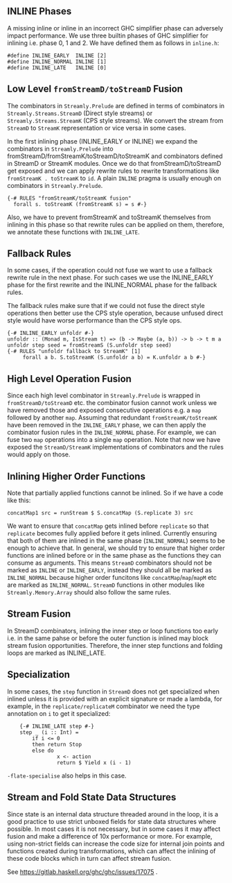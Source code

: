 ## INLINE Phases

A missing inline or inline in an incorrect GHC simplifier phase can adversely
impact performance.  We use three builtin phases of GHC simplifier for inlining
i.e. phase 0, 1 and 2. We have defined them as follows in `inline.h`:

```
#define INLINE_EARLY  INLINE [2]
#define INLINE_NORMAL INLINE [1]
#define INLINE_LATE   INLINE [0]
```

## Low Level `fromStreamD/toStreamD` Fusion

The combinators in `Streamly.Prelude` are defined in terms of combinators in
`Streamly.Streams.StreamD` (Direct style streams) or `Streamly.Streams.StreamK`
(CPS style streams). We convert the stream from `StreamD` to `StreamK`
representation or vice versa in some cases. 

In the first inlining phase (INLINE_EARLY or INLINE) we expand
the combinators in `Streamly.Prelude` into
fromStreamD/fromStreamK/toStreamD/toStreamK and combinators defined in StreamD
or StreamK modules. Once we do that fromStreamD/toStreamD get exposed and we
can apply rewrite rules to rewrite transformations like `fromStreamK .
toStreamK` to `id`. A plain `INLINE` pragma is usually enough on combinators in
`Streamly.Prelude`.

```
{-# RULES "fromStreamK/toStreamK fusion"
  forall s. toStreamK (fromStreamK s) = s #-}
```

Also, we have to prevent fromStreamK and toStreamK themselves from inlining in
this phase so that rewrite rules can be applied on them, therefore, we annotate
these functions with `INLINE_LATE`.

## Fallback Rules

In some cases, if the operation could not fuse we want to use a fallback
rewrite rule in the next phase. For such cases we use the INLINE_EARLY phase
for the first rewrite and the INLINE_NORMAL phase for the fallback rules.

The fallback rules make sure that if we could not fuse the direct style
operations then better use the CPS style operation, because unfused direct
style would have worse performance than the CPS style ops.

```
{-# INLINE_EARLY unfoldr #-}
unfoldr :: (Monad m, IsStream t) => (b -> Maybe (a, b)) -> b -> t m a
unfoldr step seed = fromStreamS (S.unfoldr step seed)
{-# RULES "unfoldr fallback to StreamK" [1]
     forall a b. S.toStreamK (S.unfoldr a b) = K.unfoldr a b #-}
```

## High Level Operation Fusion

Since each high level combinator in `Streamly.Prelude` is wrapped in
`fromStreamD/toStreamD` etc. the combinator fusion cannot work unless we have
removed those and exposed consecutive operations e.g. a `map` followed by
another `map`.  Assuming that redundant `fromStreamK/toStreamK` have been
removed in the `INLINE_EARLY` phase, we can then apply the combinator fusion
rules in the `INLINE_NORMAL` phase.  For example, we can fuse two `map`
operations into a single `map` operation.  Note that now we have exposed the
`StreamD/StreamK` implementations of combinators and the rules would apply on
those.

## Inlining Higher Order Functions

Note that partially applied functions cannot be inlined. So if we have a code
like this:

```
concatMap1 src = runStream $ S.concatMap (S.replicate 3) src
```

We want to ensure that `concatMap` gets inlined before `replicate` so that
`replicate` becomes fully applied before it gets inlined. Currently ensuring
that both of them are inlined in the same phase (`INLINE_NORMAL`) seems to be
enough to achieve that. In general, we should try to ensure that higher order
functions are inlined before or in the same phase as the functions they can
consume as arguments. This means `StreamD` combinators should not be marked
as `INLINE` or `INLINE_EARLY`, instead they should all be marked as
`INLINE_NORMAL` because higher order funcitons like `concatMap`/`map`/`mapM`
etc are marked as `INLINE_NORMAL`. `StreamD` functions in other modules like
`Streamly.Memory.Array` should also follow the same rules.

## Stream Fusion

In StreamD combinators, inlining the inner step or loop functions too early
i.e. in the same pahse or before the outer function is inlined may block stream
fusion opportunities. Therefore, the inner step functions and folding loops are
marked as INLINE_LATE.

## Specialization

In some cases, the `step` function in `StreamD` does not get specialized when
inlined unless it is provided with an explicit signature or made a lambda, for
example, in the `replicate/replicateM` combinator we need the type annotation
on `i` to get it specialized:

```
    {-# INLINE_LATE step #-}
    step _ (i :: Int) =
        if i <= 0
        then return Stop
        else do
                x <- action
                return $ Yield x (i - 1)
```

`-flate-specialise` also helps in this case.

## Stream and Fold State Data Structures

Since state is an internal data structure threaded around in the loop, it is a
good practice to use strict unboxed fields for state data structures where
possible. In most cases it is not necessary, but in some cases it may affect
fusion and make a difference of 10x performance or more.  For example, using
non-strict fields can increase the code size for internal join points and
functions created during transformations, which can affect the inlining of
these code blocks which in turn can affect stream fusion. 

See https://gitlab.haskell.org/ghc/ghc/issues/17075 .
